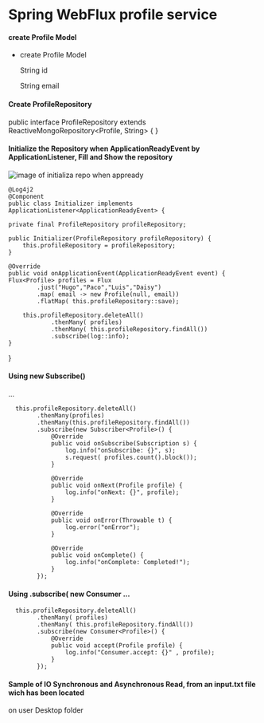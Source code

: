 # Spring WebFlux profile service
#### create Profile Model
- create Profile Model

   String id
   
   String email
   
#### Create ProfileRepository

public interface ProfileRepository extends ReactiveMongoRepository<Profile, String> {
}   

#### Initialize the Repository when ApplicationReadyEvent by ApplicationListener, Fill and Show the repository

![image of initializa repo when appready](https://blogger.googleusercontent.com/img/b/R29vZ2xl/AVvXsEiTHteJlSTx0e8ZVQoBUU3iLQdLtn5Q36zMg_PisYfJXAace4L95yzm9xJBrGBAK06UPVWE_qISH0PS2dlN9wwB3Pxav6JGPHi46jntvPEdjumeUzWe6sbLIIE6Bj8xgRWErMVhznyO-T6CQBWKgcFx0EMSS21MudRlEaZuJ3JnnSXUiIooJ8IjInz5/s894/InitializeOnAppReady.JPG)


    @Log4j2
    @Component
    public class Initializer implements ApplicationListener<ApplicationReadyEvent> {

    private final ProfileRepository profileRepository;

    public Initializer(ProfileRepository profileRepository) {
        this.profileRepository = profileRepository;
    }

    @Override
    public void onApplicationEvent(ApplicationReadyEvent event) {
    Flux<Profile> profiles = Flux
            .just("Hugo","Paco","Luis","Daisy")
            .map( email -> new Profile(null, email))
            .flatMap( this.profileRepository::save);

        this.profileRepository.deleteAll()
                .thenMany( profiles)
                .thenMany( this.profileRepository.findAll())
                .subscribe(log::info);
    }
}

#### Using new Subscribe()
...

      this.profileRepository.deleteAll()
            .thenMany(profiles)
            .thenMany(this.profileRepository.findAll())
            .subscribe(new Subscriber<Profile>() {
                @Override
                public void onSubscribe(Subscription s) {
                    log.info("onSubscribe: {}", s);
                    s.request( profiles.count().block());
                }

                @Override
                public void onNext(Profile profile) {
                    log.info("onNext: {}", profile);
                }

                @Override
                public void onError(Throwable t) {
                    log.error("onError");
                }

                @Override
                public void onComplete() {
                    log.info("onComplete: Completed!");
                }
            });
            
#### Using .subscribe( new Consumer ...

      this.profileRepository.deleteAll()
            .thenMany( profiles)
            .thenMany( this.profileRepository.findAll())
            .subscribe(new Consumer<Profile>() {
                @Override
                public void accept(Profile profile) {
                    log.info("Consumer.accept: {}" , profile);
                }
            });            
            
#### Sample of IO Synchronous and Asynchronous Read, from an input.txt file wich has been located 
  on user Desktop folder
  
              